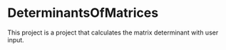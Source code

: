 # DeterminantsOfMatrices
 This project is a project that calculates the matrix determinant with user input.

